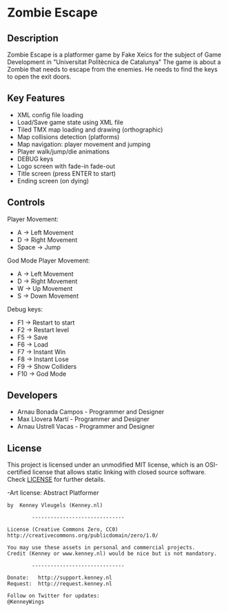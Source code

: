 # Zombie Escape

## Description

Zombie Escape is a platformer game by Fake Xeics for the subject
of Game Development in "Universitat Politècnica de Catalunya"
The game is about a Zombie that needs to escape from the enemies. 
He needs to find the keys to open the exit doors.

## Key Features
- XML config file loading
- Load/Save game state using XML file
- Tiled TMX map loading and drawing (orthographic)
- Map collisions detection (platforms)
- Map navigation: player movement and jumping
- Player walk/jump/die animations
- DEBUG keys
- Logo screen with fade-in fade-out
- Title screen (press ENTER to start)
- Ending screen (on dying)




## Controls

 Player Movement:
- A -> Left Movement
- D -> Right Movement
- Space -> Jump

 God Mode Player Movement:
- A -> Left Movement
- D -> Right Movement
- W -> Up Movement
- S -> Down Movement

 Debug keys:
- F1  -> Restart to start
- F2  -> Restart level
- F5  -> Save
- F6  -> Load
- F7  -> Instant Win
- F8  -> Instant Lose
- F9  -> Show Colliders
- F10 -> God Mode


## Developers

 - Arnau Bonada Campos - Programmer and Designer
 - Max Llovera Martí - Programmer and Designer
 - Arnau Ustrell Vacas - Programmer and Designer

## License

This project is licensed under an unmodified MIT license, which is an OSI-certified license that allows static linking with closed source software. Check [LICENSE](LICENSE) for further details.

	
-Art license:
	Abstract Platformer

	by  Kenney Vleugels (Kenney.nl)

			------------------------------

	License (Creative Commons Zero, CC0)
	http://creativecommons.org/publicdomain/zero/1.0/

	You may use these assets in personal and commercial projects.
	Credit (Kenney or www.kenney.nl) would be nice but is not mandatory.

			------------------------------

	Donate:   http://support.kenney.nl
	Request:  http://request.kenney.nl

	Follow on Twitter for updates:
	@KenneyWings
